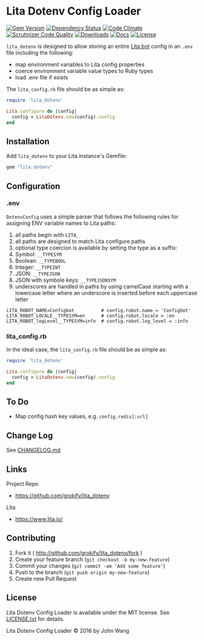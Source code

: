 Lita Dotenv Config Loader
=========================

[![Gem Version][gem-version-svg]][gem-version-link]
[![Dependency Status][dependency-status-svg]][dependency-status-link]
[![Code Climate][codeclimate-status-svg]][codeclimate-status-link]
[![Scrutinizer Code Quality][scrutinizer-status-svg]][scrutinizer-status-link]
[![Downloads][downloads-svg]][downloads-link]
[![Docs][docs-rubydoc-svg]][docs-rubydoc-link]
[![License][license-svg]][license-link]

`lita_dotenv` is designed to allow storing an entire [Lita bot](https://www.lita.io/) config in an `.env` file including the following:

* map environment variables to Lita config properties
* coerce environment variable value types to Ruby types
* load .env file if exists

 The `lita_config.rb` file should be as simple as:

```ruby
require 'lita_dotenv'

Lita.configure do |config|
  config = LitaDotenv.new(config).config
end
```

## Installation

Add `lita_dotenv` to your Lita instance's Gemfile:

``` ruby
gem "lita_dotenv"
```

## Configuration

### .env

`DotenvConfig` uses a simple parser that follows the following rules for assigning ENV variable names to Lita paths:

1. all paths begin with `LITA_`
2. all paths are designed to match Lita configure paths
3. optional type coercion is available by setting the type as a suffix:
  1. Symbol: `__TYPESYM`
  2. Boolean: `__TYPEBOOL`
  3. Integer: `__TYPEINT`
  4. JSON: `__TYPEJSON`
  5. JSON with symbole keys: `__TYPEJSONSYM`
4. underscores are handled in paths by using camelCase starting with a lowercase letter where an underscore is inserted before each uppercase letter

```
LITA_ROBOT_NAME=Configbot          # config.robot.name = 'Configbot'
LITA_ROBOT_LOCALE__TYPESYM=en      # config.robot.locale = :en
LITA_ROBOT_logLevel__TYPESYM=info  # config.robot.log_level = :info
```

### lita_config.rb

In the ideal case, the `lita_config.rb` file should be as simple as:

```ruby
require 'lita_dotenv'

Lita.configure do |config|
  config = LitaDotenv.new(config).config
end
```

## To Do

* Map config hash key values, e.g. `config.redis[:url]`

## Change Log

See [CHANGELOG.md](CHANGELOG.md)

## Links

Project Repo

* https://github.com/grokify/lita_dotenv

Lita

* https://www.lita.io/

## Contributing

1. Fork it ( http://github.com/grokify/lita_dotenv/fork )
2. Create your feature branch (`git checkout -b my-new-feature`)
3. Commit your changes (`git commit -am 'Add some feature'`)
4. Push to the branch (`git push origin my-new-feature`)
5. Create new Pull Request

## License

Lita Dotenv Config Loader is available under the MIT license. See [LICENSE.txt](LICENSE.txt) for details.

Lita Dotenv Config Loader &copy; 2016 by John Wang

 [gem-version-svg]: https://badge.fury.io/rb/lita_dotenv.svg
 [gem-version-link]: http://badge.fury.io/rb/lita_dotenv
 [downloads-svg]: http://ruby-gem-downloads-badge.herokuapp.com/lita_dotenv
 [downloads-link]: https://rubygems.org/gems/lita_dotenv
 [dependency-status-svg]: https://gemnasium.com/grokify/lita_dotenv.svg
 [dependency-status-link]: https://gemnasium.com/grokify/lita_dotenv
 [codeclimate-status-svg]: https://codeclimate.com/github/grokify/lita_dotenv/badges/gpa.svg
 [codeclimate-status-link]: https://codeclimate.com/github/grokify/lita_dotenv
 [scrutinizer-status-svg]: https://scrutinizer-ci.com/g/grokify/lita_dotenv/badges/quality-score.png?b=master
 [scrutinizer-status-link]: https://scrutinizer-ci.com/g/grokify/lita_dotenv/?branch=master
 [docs-rubydoc-svg]: https://img.shields.io/badge/docs-rubydoc-blue.svg
 [docs-rubydoc-link]: http://www.rubydoc.info/gems/lita_dotenv/
 [license-svg]: https://img.shields.io/badge/license-MIT-blue.svg
 [license-link]: https://github.com/grokify/lita_dotenv/blob/master/LICENSE.txt
